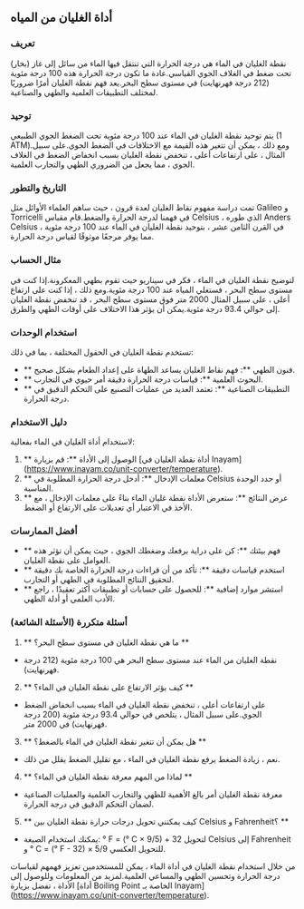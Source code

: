 ## أداة الغليان من المياه

### تعريف
نقطة الغليان في الماء هي درجة الحرارة التي تنتقل فيها الماء من سائل إلى غاز (بخار) تحت ضغط في الغلاف الجوي القياسي.عادة ما تكون درجة الحرارة هذه 100 درجة مئوية (212 درجة فهرنهايت) في مستوى سطح البحر.يعد فهم نقطة الغليان أمرًا ضروريًا لمختلف التطبيقات العلمية والطهي والصناعية.

### توحيد
يتم توحيد نقطة الغليان في الماء عند 100 درجة مئوية تحت الضغط الجوي الطبيعي (1 ATM).ومع ذلك ، يمكن أن تتغير هذه القيمة مع الاختلافات في الضغط الجوي.على سبيل المثال ، على ارتفاعات أعلى ، تنخفض نقطة الغليان بسبب انخفاض الضغط في الغلاف الجوي ، مما يجعل من الضروري الطهي والتجارب العلمية.

### التاريخ والتطور
تمت دراسة مفهوم نقاط الغليان لعدة قرون ، حيث ساهم العلماء الأوائل مثل Galileo و Torricelli في فهمنا لدرجة الحرارة والضغط.قام مقياس Celsius ، الذي طوره Anders Celsius في القرن الثامن عشر ، بتوحيد نقطة الغليان في الماء عند 100 درجة مئوية ، مما يوفر مرجعًا موثوقًا لقياس درجة الحرارة.

### مثال الحساب
لتوضيح نقطة الغليان في الماء ، فكر في سيناريو حيث تقوم بطهي المعكرونة.إذا كنت في مستوى سطح البحر ، فستغلي المياه عند 100 درجة مئوية.ومع ذلك ، إذا كنت على ارتفاع أعلى ، على سبيل المثال 2000 متر فوق مستوى سطح البحر ، قد تنخفض نقطة الغليان إلى حوالي 93.4 درجة مئوية.يمكن أن يؤثر هذا الاختلاف على أوقات الطهي والطرق.

### استخدام الوحدات
تستخدم نقطة الغليان في الحقول المختلفة ، بما في ذلك:
- ** فنون الطهي **: فهم نقاط الغليان يساعد الطهاة على إعداد الطعام بشكل صحيح.
- ** البحوث العلمية **: قياسات درجة الحرارة دقيقة أمر حيوي في التجارب.
- ** التطبيقات الصناعية **: تعتمد العديد من عمليات التصنيع على التحكم الدقيق في درجة الحرارة.

### دليل الاستخدام
لاستخدام أداة الغليان في الماء بفعالية:
1. ** الوصول إلى الأداة **: قم بزيارة [أداة نقطة الغليان في Inayam] (https://www.inayam.co/unit-converter/temperature).
2. ** معلمات الإدخال **: أدخل درجة الحرارة المطلوبة في Celsius أو حدد الوحدة المناسبة.
3. ** عرض النتائج **: ستعرض الأداة نقطة غليان الماء بناءً على معلمات الإدخال ، مع الأخذ في الاعتبار أي تعديلات على الارتفاع أو الضغط.

### أفضل الممارسات
- ** فهم بيئتك **: كن على دراية برفعك وضغطك الجوي ، حيث يمكن أن تؤثر هذه العوامل على نقطة الغليان.
- ** استخدم قياسات دقيقة **: تأكد من أن قراءات درجة الحرارة الخاصة بك دقيقة لتحقيق النتائج المطلوبة في الطهي أو التجارب.
- ** استشر موارد إضافية **: للحصول على حسابات أو تطبيقات أكثر تعقيدًا ، راجع الأدب العلمي أو أدلة الطهي.

### أسئلة متكررة (الأسئلة الشائعة)

1. ** ما هي نقطة الغليان في مستوى سطح البحر؟ **
- نقطة الغليان من الماء عند مستوى سطح البحر هي 100 درجة مئوية (212 درجة فهرنهايت).

2. ** كيف يؤثر الارتفاع على نقطة الغليان في الماء؟ **
- على ارتفاعات أعلى ، تنخفض نقطة الغليان في الماء بسبب انخفاض الضغط الجوي.على سبيل المثال ، يتلخص في حوالي 93.4 درجة مئوية (200 درجة فهرنهايت) في 2000 متر.

3. ** هل يمكن أن تتغير نقطة الغليان في الماء بالضغط؟ **
- نعم ، زيادة الضغط يرفع نقطة الغليان في الماء ، مع تقليل الضغط يقلل من ذلك.

4. ** لماذا من المهم معرفة نقطة الغليان في الماء؟ **
- معرفة نقطة الغليان أمر بالغ الأهمية للطهي والتجارب العلمية والعمليات الصناعية لضمان التحكم الدقيق في درجة الحرارة.

5. ** كيف يمكنني تحويل درجات حرارة نقطة الغليان بين Celsius و Fahrenheit؟ **
- يمكنك استخدام الصيغة: ° F = (° C × 9/5) + 32 لتحويل Celsius إلى Fahrenheit و ° C = (° F - 32) × 5/9 للتحويل العكسي.

من خلال استخدام نقطة الغليان في أداة الماء ، يمكن للمستخدمين تعزيز فهمهم لقياسات درجة الحرارة وتحسين الطهي والمساعي العلمية.لمزيد من المعلومات وللوصول إلى الأداة ، تفضل بزيارة [أداة Boiling Point الخاصة بـ Inayam] (https://www.inayam.co/unit-converter/temperature).